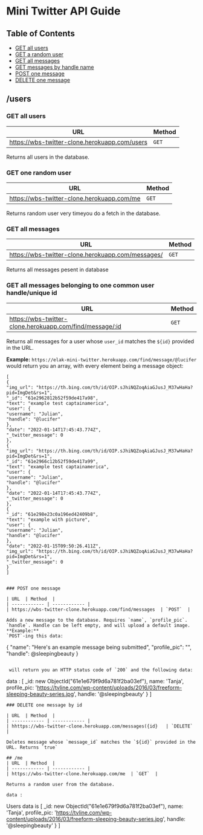 # Mini Twitter API Guide

## Table of Contents

- [GET all users](https://wbs-twitter-clone.herokuapp.com/users)
- [GET a random user](https://wbs-twitter-clone.herokuapp.com/me)
- [GET all messages ](https://wbs-twitter-clone.herokuapp.com/messages/)
- [GET messages by handle name](https://wbs-twitter-clone.herokuapp.com/find/message/:id)
- [POST one message](https://wbs-twitter-clone.herokuapp.com/messages)
- [DELETE one message](https://wbs-twitter-clone.herokuapp.com/messages/:id)

## /users

### GET all users

| URL                                           | Method |
| --------------------------------------------- | ------ |
| https://wbs-twitter-clone.herokuapp.com/users | `GET`  |

Returns all users in the database.

### GET one random user

| URL                                        | Method |
| ------------------------------------------ | ------ |
| https://wbs-twitter-clone.herokuapp.com/me | `GET`  |

Returns random user very timeyou do a fetch in the database.

### GET all messages

| URL                                               | Method |
| ------------------------------------------------- | ------ |
| https://wbs-twitter-clone.herokuapp.com/messages/ | `GET`  |

Returns all messages pesent in database

### GET all messages belonging to one common user handle/unique id

| URL                                                      | Method |
| -------------------------------------------------------- | ------ |
| https://wbs-twitter-clone.herokuapp.com/find/message/:id | `GET`  |

Returns all messages for a user whose `user_id` matches the `${id}` provided in the URL.

**Example:**
`https://elak-mini-twitter.herokuapp.com/find/message/@lucifer` would return you an array, with every element being a message object:

```
[
{
"img_url": "https://th.bing.com/th/id/OIP.sJhiNQZoqAiaGJusJ_M37wHaHa?pid=ImgDet&rs=1",
"_id": "61e2962812b52f59de417a98",
"text": "example test captainamerica",
"user": {
"username": "Julian",
"handle": "@lucifer"
},
"date": "2022-01-14T17:45:43.774Z",
"_twitter_message": 0
},
{
"img_url": "https://th.bing.com/th/id/OIP.sJhiNQZoqAiaGJusJ_M37wHaHa?pid=ImgDet&rs=1",
"_id": "61e2966c12b52f59de417a99",
"text": "example test captainamerica",
"user": {
"username": "Julian",
"handle": "@lucifer"
},
"date": "2022-01-14T17:45:43.774Z",
"_twitter_message": 0
},
{
"_id": "61e298e23c0a196ed42409b8",
"text": "example with picture",
"user": {
"username": "Julian",
"handle": "@lucifer"
},
"date": "2022-01-15T09:50:26.411Z",
"img_url": "https://th.bing.com/th/id/OIP.sJhiNQZoqAiaGJusJ_M37wHaHa?pid=ImgDet&rs=1",
"_twitter_message": 0
}
]


### POST one message

| URL  | Method  |
| ------------ | ------------ |
| https://wbs-twitter-clone.herokuapp.com/find/messages  | `POST`  |

Adds a new message to the database. Requires `name`, `profile_pic`. `handle`. Handle can be left empty, and will upload a default image.
**Example:**
`POST`-ing this data:

```

{
"name": "Here's an example message being submitted",
"profile_pic": "",
"handle": @sleepingbeauty
}

```

 will return you an HTTP status code of `200` and the following data:

```

data : [
_id: new ObjectId("61e1e679f9d6a781f2ba03ef"),
name: 'Tanja',
profile_pic: 'https://tvline.com/wp-content/uploads/2016/03/freeform-sleeping-beauty-series.jpg',
handle: '@sleepingbeauty'
}
]

```
### DELETE one message by id

| URL  | Method  |
| ------------ | ------------ |
| hhttps://wbs-twitter-clone.herokuapp.com/messages({id}   | `DELETE`  |

Deletes message whose `message_id` matches the `${id}` provided in the URL. Returns `true`

## /me
| URL  | Method  |
| ------------ | ------------ |
| https://wbs-twitter-clone.herokuapp.com/me  | `GET`  |

Returns a random user from the database.

data :

```

Users data is [
_id: new ObjectId("61e1e679f9d6a781f2ba03ef"),
name: 'Tanja',
profile_pic: 'https://tvline.com/wp-content/uploads/2016/03/freeform-sleeping-beauty-series.jpg',
handle: '@sleepingbeauty'
}
]

```

```

